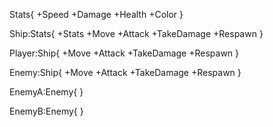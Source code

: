 Stats{
+Speed
+Damage
+Health
+Color
}

Ship:Stats{
+Stats
+Move
+Attack
+TakeDamage
+Respawn
}

Player:Ship{
+Move
+Attack
+TakeDamage
+Respawn
}

Enemy:Ship{
+Move
+Attack
+TakeDamage
+Respawn
}

EnemyA:Enemy{
}

EnemyB:Enemy{
}

